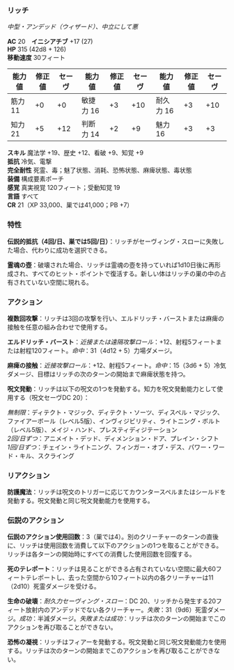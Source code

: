 ### リッチ
*中型・アンデッド（ウィザード）、中立にして悪*

**AC** 20　**イニシアチブ** +17 (27)  
**HP** 315 (42d8 + 126)  
**移動速度** 30フィート

| 能力値 | 修正値 | セーヴ | 能力値 | 修正値 | セーヴ | 能力値 | 修正値 | セーヴ |
|--------|--------|--------|--------|--------|--------|--------|--------|--------|
| 筋力 11 | +0 | +0 | 敏捷力 16 | +3 | +10 | 耐久力 16 | +3 | +10 |
| 知力 21 | +5 | +12 | 判断力 14 | +2 | +9 | 魅力 16 | +3 | +3 |

**スキル** 魔法学 +19、歴史 +12、看破 +9、知覚 +9  
**抵抗** 冷気、電撃  
**完全耐性** 死霊、毒；魅了状態、消耗、恐怖状態、麻痺状態、毒状態  
**装備** 構成要素ポーチ  
**感覚** 真実視覚 120フィート；受動知覚 19  
**言語** すべて  
**CR** 21（XP 33,000、巣では41,000；PB +7）

### 特性

**伝説的抵抗（4回/日、巣では5回/日）**：リッチがセーヴィング・スローに失敗した場合、代わりに成功を選択できる。

**霊魂の壺**：破壊された場合、リッチは霊魂の壺を持っていれば1d10日後に再形成され、すべてのヒット・ポイントで復活する。新しい体はリッチの巣の中の占有されていない空間に現れる。

### アクション

**複数回攻撃**：リッチは3回の攻撃を行い、エルドリッチ・バーストまたは麻痺の接触を任意の組み合わせで使用する。

**エルドリッチ・バースト**：*近接または遠隔攻撃ロール*：+12、射程5フィートまたは射程120フィート。*命中*：31（4d12 + 5）力場ダメージ。

**麻痺の接触**：*近接攻撃ロール*：+12、射程5フィート。*命中*：15（3d6 + 5）冷気ダメージ、目標はリッチの次のターンの開始まで麻痺状態を持つ。

**呪文発動**：リッチは以下の呪文の1つを発動する。知力を呪文発動能力として使用する（呪文セーヴDC 20）：

*無制限*：ディテクト・マジック、ディテクト・ソーツ、ディスペル・マジック、ファイアーボール（レベル5版）、インヴィジビリティ、ライトニング・ボルト（レベル5版）、メイジ・ハンド、プレスティディジテーション  
*2回/日ずつ*：アニメイト・デッド、ディメンション・ドア、プレイン・シフト  
*1回/日ずつ*：チェイン・ライトニング、フィンガー・オブ・デス、パワー・ワード・キル、スクライング

### リアクション

**防護魔法**：リッチは呪文のトリガーに応じてカウンタースペルまたはシールドを発動する。呪文発動と同じ呪文発動能力を使用する。

### 伝説のアクション

**伝説のアクション使用回数**：3（巣では4）。別のクリーチャーのターンの直後に、リッチは使用回数を消費して以下のアクションの1つを取ることができる。リッチは各ターンの開始時にすべての消費した使用回数を回復する。

**死のテレポート**：リッチは見ることができる占有されていない空間に最大60フィートテレポートし、去った空間から10フィート以内の各クリーチャーは11（2d10）死霊ダメージを受ける。

**生命の破壊**：*耐久力セーヴィング・スロー*：DC 20、リッチから発生する20フィート放射内のアンデッドでない各クリーチャー。*失敗*：31（9d6）死霊ダメージ。*成功*：半減ダメージ。*失敗または成功*：リッチは次のターンの開始までこのアクションを再び取ることができない。

**恐怖の凝視**：リッチはフィアーを発動する。呪文発動と同じ呪文発動能力を使用する。リッチは次のターンの開始までこのアクションを再び取ることができない。